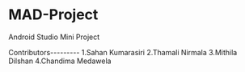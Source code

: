 # MAD-Project
Android Studio Mini Project

Contributors---------
1.Sahan Kumarasiri
2.Thamali Nirmala
3.Mithila Dilshan
4.Chandima Medawela
